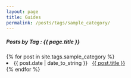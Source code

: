 ```yaml
---
layout: page
title: Guides
permalink: /posts/tags/sample_category/
---
```


<h5> Posts by Tag : {{ page.title }} </h5>

<div class="card">
{% for post in site.tags.sample_category %}
 <li class="tag-posts"><span>{{ post.date | date_to_string }}</span> &nbsp; <a href="{{ post.url }}">{{ post.title }}</a></li>
{% endfor %}
</div>